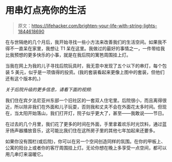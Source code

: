 # 用串灯点亮你的生活

> 原文：<https://lifehacker.com/brighten-your-life-with-string-lights-1844618690>

在与世隔绝的几个月后，我开始寻找一些小方法来改善我们的生活空间。如果我不得不一直呆在家里，我想让 T1 呆在这里。我做过的最好的事情之一，一件带给我比我预想的更多快乐的小事，就是在我后院的篱笆周围挂上灯。



当我在网上为我的儿子寻找后院玩具时，我无意中发现了五个以下的串灯，每个包装 5 美元，似乎是一项值得的投资。(我的套装看起来更像上图中的套装，但他们还有这个版本的。)

*关于后院升级的更多信息，请看下面的视频:*

我们住在宾夕法尼亚州东部一个旧社区的一套双人住宅里。后院很小，而且离得很近，所以除非我们在外面和儿子玩耍，否则我和丈夫不会在外面花太多时间。但现在，当太阳开始落山，我们打开灯，院子似乎更大了，甚至——我敢说——节日。

在过去的几个月里，我们花了更多的时间在外面，手里拿着欢乐时光饮料，通过蓝牙扬声器播放音乐，这可能比我们住在这所房子里的其他七年加起来还要多。

如果你没有围栏(或后院)，你可以在另一个空间创造同样的氛围。在你的甲板上、公寓的阳台上或者你的客厅周围挂上灯。无论你想在晚上多享受一点空间，都可以用几串灯来温暖它。